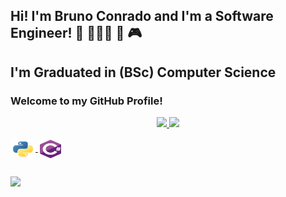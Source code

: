 ## Hi! I'm Bruno Conrado and I'm a Software Engineer! 👋 👨🏻‍💻 👾 🎮
## I'm Graduated in (BSc) Computer Science
### Welcome to my GitHub Profile!


<div align="center">
  <a href="https://github.com/BConrado">
  <img height="180em" src="https://github-readme-stats.vercel.app/api?username=BConrado&show_icons=true&theme=dark&include_all_commits=true&count_private=true"/>
  <img height="180em" src="https://github-readme-stats.vercel.app/api/top-langs/?username=BConrado&layout=compact&langs_count=7&theme=dark"/>
</div>
<div style="display: inline_block"><br>
  
  <link rel="stylesheet" href="https://cdn.jsdelivr.net/gh/devicons/devicon@v2.15.1/devicon.min.css">         
  <img align="center" alt="Conrado-Python" height="30" width="40" src="https://raw.githubusercontent.com/devicons/devicon/master/icons/python/python-original.svg">
  <img align="center" alt="Conrado-Csharp" height="30" width="40" src="https://raw.githubusercontent.com/devicons/devicon/master/icons/csharp/csharp-original.svg">
  
</div>
  
## 
  
 <div>
  <a href="https://www.linkedin.com/in/conrado-bruno" target="_blank"><img src="https://img.shields.io/badge/-LinkedIn-%230077B5?style=for-the-badge&logo=linkedin&logoColor=white" target="_blank"></a> 
  
   
 </div>
